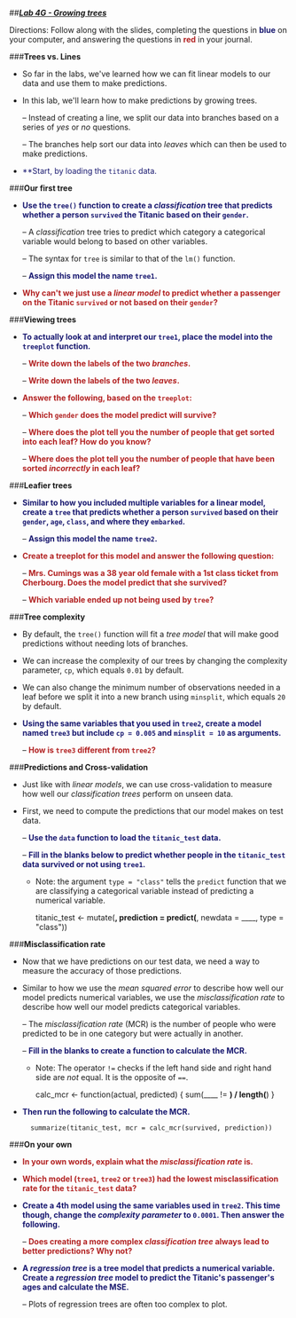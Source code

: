 ##***<u>Lab 4G - Growing trees</u>***

Directions: Follow along with the slides, completing the questions in <span style="color:midnightblue;">**blue**</span> on your computer, and answering the questions in <span style="color:firebrick;">**red**</span> in your journal.

###**Trees vs. Lines**
* So far in the labs, we've learned how we can fit linear models to our data and use them to make predictions.

* In this lab, we'll learn how to make predictions by growing trees.

    – Instead of creating a line, we split our data into branches based on a series of *yes* or *no* questions.

    – The branches help sort our data into *leaves* which can then be used to make predictions.

* <span style="color:midnightblue;">**Start, by loading the ```titanic``` data.</span>

###**Our first tree**
* <span style="color:midnightblue;">**Use the ```tree()``` function to create a *classification* tree that predicts whether a person ```survived``` the Titanic based on their ```gender```.**</span>

    – A *classification* tree tries to predict which category a categorical variable would belong to based on other variables.

    – The syntax for ```tree``` is similar to that of the ```lm()``` function.

    – <span style="color:midnightblue;">**Assign this model the name ```tree1```.**</span>

* <span style="color:firebrick;">**Why can't we just use a *linear model* to predict whether a passenger on the Titanic
```survived``` or not based on their ```gender```?**</span>

###**Viewing trees**
* <span style="color:midnightblue;">**To actually look at and interpret our ```tree1```, place the model into the ```treeplot``` function.**</span>

    – <span style="color:firebrick;">**Write down the labels of the two *branches*.**</span>

    – <span style="color:firebrick;">**Write down the labels of the two *leaves*.**</span>

* <span style="color:firebrick;">**Answer the following, based on the ```treeplot```:**</span>

    – <span style="color:firebrick;">**Which ```gender``` does the model predict will survive?**</span>

    – <span style="color:firebrick;">**Where does the plot tell you the number of people that get sorted into each leaf?
    How do you know?**</span>

    – <span style="color:firebrick;">**Where does the plot tell you the number of people that have been sorted
    *incorrectly* in each leaf?**</span>

###**Leafier trees**
* <span style="color:midnightblue;">**Similar to how you included multiple variables for a linear model, create a ```tree``` that predicts whether a person ```survived``` based on their ```gender```, ```age```, ```class```, and where they ```embarked```.**</span>

    – <span style="color:midnightblue;">**Assign this model the name ```tree2```.**</span>

* <span style="color:firebrick;">**Create a treeplot for this model and answer the following question:**</span>

    – <span style="color:firebrick;">**Mrs. Cumings was a 38 year old female with a 1st class ticket from Cherbourg.
    Does the model predict that she survived?**</span>

    – <span style="color:firebrick;">**Which variable ended up not being used by ```tree```?**</span>

###**Tree complexity**
* By default, the ```tree()``` function will fit a *tree model* that will make good predictions without needing lots of branches.

* We can increase the complexity of our trees by changing the complexity parameter, ```cp```, which equals ```0.01``` by default.

* We can also change the minimum number of observations needed in a leaf before we split it into a new branch using ```minsplit```, which equals ```20``` by default.

* <span style="color:midnightblue;">**Using the same variables that you used in ```tree2```, create a model named ```tree3``` but include ```cp = 0.005``` and ```minsplit = 10``` as arguments.**</span>

    – <span style="color:firebrick;">**How is ```tree3``` different from ```tree2```?**</span>

###**Predictions and Cross-validation**
* Just like with *linear models*, we can use cross-validation to measure how well our *classification trees* perform on unseen data.

* First, we need to compute the predictions that our model makes on test data.

    – <span style="color:midnightblue;">**Use the ```data``` function to load the ```titanic_test``` data.**</span>

    – <span style="color:midnightblue;">**Fill in the blanks below to predict whether people in the ```titanic_test``` data survived or not using ```tree1```.**</span>

    - Note: the argument ```type = "class"``` tells the ```predict``` function that we are classifying a categorical variable instead of predicting a numerical variable.

        titanic_test <- mutate(____, prediction = predict(____, newdata = ____, type = "class"))

###**Misclassification rate**
* Now that we have predictions on our test data, we need a way to measure the accuracy of those predictions.

* Similar to how we use the *mean squared error* to describe how well our model predicts numerical variables, we use the *misclassification rate* to describe how well our model predicts categorical variables.

    – The *misclassification rate* (MCR) is the number of people who were predicted to be in
    one category but were actually in another.

    – <span style="color:midnightblue;">**Fill in the blanks to create a function to calculate the MCR.**</span>

    - Note: The operator ```!=``` checks if the left hand side and right hand side are *not* equal. It is the opposite of ```==```.

        calc_mcr <- function(actual, predicted) {
        sum(____ != ____) / length(____)
        }
    
* <span style="color:midnightblue;">**Then run the following to calculate the MCR.**</span>

        summarize(titanic_test, mcr = calc_mcr(survived, prediction))

###**On your own**
* <span style="color:firebrick;">**In your own words, explain what the *misclassification rate* is.**</span>

* <span style="color:firebrick;">**Which model (```tree1```, ```tree2``` or ```tree3```) had the lowest misclassification rate for the ```titanic_test``` data?**</span>

* <span style="color:midnightblue;">**Create a 4th model using the same variables used in ```tree2```. This time though, change the *complexity parameter* to ```0.0001```. Then answer the following.**</span>

    – <span style="color:firebrick;">**Does creating a more complex *classification tree* always lead to better
    predictions? Why not?**</span>

* <span style="color:midnightblue;">**A *regression tree* is a tree model that predicts a numerical variable. Create a *regression tree* model to predict the Titanic's passenger's ages and calculate the MSE.**</span>

    – Plots of regression trees are often too complex to plot.